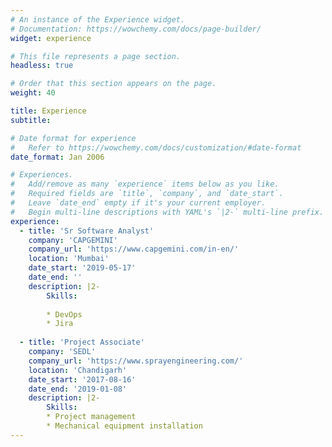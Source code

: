 ```yaml
---
# An instance of the Experience widget.
# Documentation: https://wowchemy.com/docs/page-builder/
widget: experience

# This file represents a page section.
headless: true

# Order that this section appears on the page.
weight: 40

title: Experience
subtitle:

# Date format for experience
#   Refer to https://wowchemy.com/docs/customization/#date-format
date_format: Jan 2006

# Experiences.
#   Add/remove as many `experience` items below as you like.
#   Required fields are `title`, `company`, and `date_start`.
#   Leave `date_end` empty if it's your current employer.
#   Begin multi-line descriptions with YAML's `|2-` multi-line prefix.
experience:
  - title: 'Sr Software Analyst'
    company: 'CAPGEMINI'
    company_url: 'https://www.capgemini.com/in-en/'
    location: 'Mumbai'
    date_start: '2019-05-17'
    date_end: ''
    description: |2-
        Skills:
        
        * DevOps
        * Jira
        
  - title: 'Project Associate'
    company: 'SEDL'
    company_url: 'https://www.sprayengineering.com/'
    location: 'Chandigarh'
    date_start: '2017-08-16'
    date_end: '2019-01-08'
    description: |2-
        Skills: 
        * Project management
        * Mechanical equipment installation
---
```

